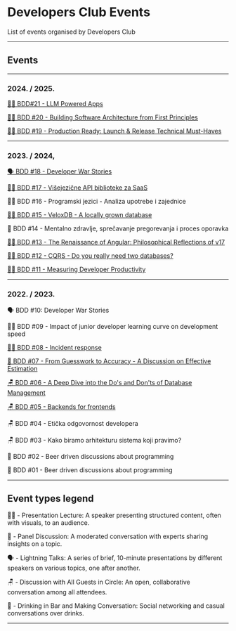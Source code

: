 # Developers Club Events

List of events organised by Developers Club

---

## Events

---

### 2024. / 2025.

[🧑‍🏫 BDD#21 - LLM Powered Apps](https://github.com/DevelopersClubRS/DevelopersClub-Events/tree/main/BDD/BDD-21) 

[🧑‍🏫 BDD #20 - Building Software Architecture from First Principles](https://github.com/DevelopersClubRS/DevelopersClub-Events/tree/main/BDD/BDD-20) 

[🧑‍🏫 BDD #19 - Production Ready: Launch & Release Technical Must-Haves](https://github.com/DevelopersClubRS/DevelopersClub-Events/tree/main/BDD/BDD-19)

---

### 2023. / 2024,

[🗣️ BDD #18 - Developer War Stories](https://github.com/DevelopersClubRS/DevelopersClub-Events/tree/main/BDD/BDD-18)

[🧑‍🏫 BDD #17 - Višejezične API biblioteke za SaaS](https://github.com/DevelopersClubRS/DevelopersClub-Events/tree/main/BDD/BDD-17)

🧑‍🏫 BDD #16 - Programski jezici - Analiza upotrebe i zajednice 

[🧑‍🏫 BDD #15 - VeloxDB - A locally grown database](https://github.com/DevelopersClubRS/DevelopersClub-Events/tree/main/BDD/BDD-15)

👥 BDD #14 - Mentalno zdravlje, sprečavanje pregorevanja i proces oporavka

[🧑‍🏫 BDD #13 - The Renaissance of Angular: Philosophical Reflections of v17](https://github.com/DevelopersClubRS/DevelopersClub-Events/tree/main/BDD/BDD-13)

[🧑‍🏫 BDD #12 - CQRS - Do you really need two databases?](https://github.com/DevelopersClubRS/DevelopersClub-Events/tree/main/BDD/BDD-12)

[🧑‍🏫 BDD #11 - Measuring Developer Productivity](https://github.com/DevelopersClubRS/DevelopersClub-Events/tree/main/BDD/BDD-11)

---

### 2022. / 2023.

🗣️ BDD #10: Developer War Stories

🧑‍🏫 BDD #09 - Impact of junior developer learning curve on development speed

[🧑‍🏫 BDD #08 - Incident response](https://github.com/DevelopersClubRS/DevelopersClub-Events/tree/main/BDD/BDD-08)

[👥 BDD #07 - From Guesswork to Accuracy - A Discussion on Effective Estimation](https://github.com/DevelopersClubRS/DevelopersClub-Events/tree/main/BDD/BDD-07)

[🪑 BDD #06 - A Deep Dive into the Do's and Don'ts of Database Management](https://github.com/DevelopersClubRS/DevelopersClub-Events/tree/main/BDD/BDD-06)

[🪑 BDD #05 - Backends for frontends](https://github.com/DevelopersClubRS/DevelopersClub-Events/tree/main/BDD/BDD-05)

🪑 BDD #04 - Etička odgovornost developera

🪑 BDD #03 - Kako biramo arhitekturu sistema koji pravimo?

🍻 BDD #02 - Beer driven discussions about programming

🍻 BDD #01 - Beer driven discussions about programming

---
## Event types legend

🧑‍🏫 - Presentation Lecture: A speaker presenting structured content, often with visuals, to an audience.

👥 - Panel Discussion: A moderated conversation with experts sharing insights on a topic.

🗣️ - Lightning Talks: A series of brief, 10-minute presentations by different speakers on various topics, one after another.

🪑 - Discussion with All Guests in Circle: An open, collaborative conversation among all attendees.

🍻 - Drinking in Bar and Making Conversation: Social networking and casual conversations over drinks.

---